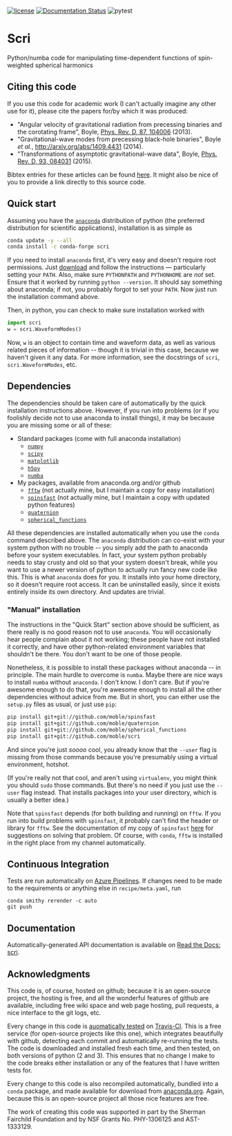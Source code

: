 [![license](https://img.shields.io/badge/license-MIT-blue.svg)](https://github.com/moble/scri/blob/master/LICENSE)
[![Documentation Status](https://readthedocs.org/projects/scri/badge/?version=latest)](https://scri.readthedocs.io/en/latest/?badge=latest)
![pytest](https://github.com/moble/scri/workflows/pytest/badge.svg)

Scri
====

Python/numba code for manipulating time-dependent functions of spin-weighted
spherical harmonics

## Citing this code

If you use this code for academic work (I can't actually imagine any other use
for it), please cite the papers for/by which it was produced:

* "Angular velocity of gravitational radiation from precessing binaries and the
  corotating frame", Boyle,
  [Phys. Rev. D, 87, 104006](http://link.aps.org/doi/10.1103/PhysRevD.87.104006)
  (2013).
* "Gravitational-wave modes from precessing black-hole binaries", Boyle *et
  al.*, http://arxiv.org/abs/1409.4431 (2014).
* "Transformations of asymptotic gravitational-wave data", Boyle,
  [Phys. Rev. D, 93, 084031](http://link.aps.org/doi/10.1103/PhysRevD.93.084031)
  (2015).

Bibtex entries for these articles can be found
[here](https://raw.githubusercontent.com/moble/scri/master/scri.bib).  It might
also be nice of you to provide a link directly to this source code.


## Quick start

Assuming you have the [`anaconda`](http://continuum.io/downloads) distribution
of python (the preferred distribution for scientific applications),
installation is as simple as

```sh
conda update -y --all
conda install -c conda-forge scri
```

If you need to install `anaconda` first, it's very easy and doesn't require root permissions.  Just [download](http://continuum.io/downloads) and follow the instructions — particularly setting your `PATH`.  Also, make sure `PYTHONPATH` and `PYTHONHOME` are *not* set.  Ensure that it worked by running `python --version`.  It should say something about anaconda; if not, you probably forgot to set your `PATH`.  Now just run the installation command above.

Then, in python, you can check to make sure installation worked with

```python
import scri
w = scri.WaveformModes()
```

Now, `w` is an object to contain time and waveform data, as well as various
related pieces of information -- though it is trivial in this case, because we
haven't given it any data.  For more information, see the docstrings of `scri`,
`scri.WaveformModes`, etc.


## Dependencies

The dependencies should be taken care of automatically by the quick
installation instructions above.  However, if you run into problems (or if you
foolishly decide not to use anaconda to install things), it may be because you
are missing some or all of these:

  * Standard packages (come with full anaconda installation)
    * [`numpy`](http://www.numpy.org/)
    * [`scipy`](http://scipy.org/)
    * [`matplotlib`](http://matplotlib.org/)
    * [`h5py`](http://www.h5py.org/)
    * [`numba`](http://numba.pydata.org/)
  * My packages, available from anaconda.org and/or github
    * [`fftw`](https://github.com/moble/fftw) (not actually mine,
      but I maintain a copy for easy installation)
    * [`spinsfast`](https://github.com/moble/spinsfast) (not actually mine,
      but I maintain a copy with updated python features)
    * [`quaternion`](https://github.com/moble/quaternion)
    * [`spherical_functions`](https://github.com/moble/spherical_functions)

All these dependencies are installed automatically when you use the `conda`
command described above.  The `anaconda` distribution can co-exist with your
system python with no trouble -- you simply add the path to anaconda before
your system executables.  In fact, your system python probably needs to stay
crusty and old so that your system doesn't break, while you want to use a newer
version of python to actually run fancy new code like this.  This is what
`anaconda` does for you.  It installs into your home directory, so it doesn't
require root access.  It can be uninstalled easily, since it exists entirely
inside its own directory.  And updates are trivial.

### "Manual" installation

The instructions in the "Quick Start" section above should be sufficient, as
there really is no good reason not to use `anaconda`.  You will occasionally
hear people complain about it not working; these people have not installed it
correctly, and have other python-related environment variables that shouldn't
be there.  You don't want to be one of those people.

Nonetheless, it is possible to install these packages without anaconda -- in
principle.  The main hurdle to overcome is `numba`.  Maybe there are nice ways
to install `numba` without `anaconda`.  I don't know.  I don't care.  But if
you're awesome enough to do that, you're awesome enough to install all the
other dependencies without advice from me.  But in short, you can either use
the `setup.py` files as usual, or just use `pip`:

```sh
pip install git+git://github.com/moble/spinsfast
pip install git+git://github.com/moble/quaternion
pip install git+git://github.com/moble/spherical_functions
pip install git+git://github.com/moble/scri
```

And since you're just *soooo* cool, you already know that the `--user` flag is
missing from those commands because you're presumably using a virtual
environment, hotshot.

(If you're really not that cool, and aren't using `virtualenv`, you might think
you should `sudo` those commands.  But there's no need if you just use the
`--user` flag instead.  That installs packages into your user directory, which
is usually a better idea.)

Note that `spinsfast` depends (for both building and running) on `fftw`.  If
you run into build problems with `spinsfast`, it probably can't find the
header or library for `fftw`.  See the documentation of my copy of `spinsfast`
[here](https://github.com/moble/spinsfast#manual-installation) for suggestions
on solving that problem.  Of course, with `conda`, `fftw` is installed in the
right place from my channel automatically.

## Continuous Integration

Tests are run automatically on [Azure Pipelines](https://dev.azure.com/moboyle/scri/_build/latest?definitionId=1).
If changes need to be made to the requirements or anything else in `recipe/meta.yaml`, run

    conda smithy rerender -c auto
    git push

## Documentation

Automatically-generated API documentation is available on [Read the Docs: scri](https://scri.readthedocs.io/).

## Acknowledgments

This code is, of course, hosted on github; because it is an open-source
project, the hosting is free, and all the wonderful features of github are
available, including free wiki space and web page hosting, pull requests, a
nice interface to the git logs, etc.

Every change in this code is
[auomatically tested](https://travis-ci.org/moble/scri) on
[Travis-CI](https://travis-ci.org/).  This is a free service (for open-source
projects like this one), which integrates beautifully with github, detecting
each commit and automatically re-running the tests.  The code is downloaded and
installed fresh each time, and then tested, on both versions of python (2 and
3).  This ensures that no change I make to the code breaks either installation
or any of the features that I have written tests for.

Every change to this code is also recompiled automatically, bundled into a
`conda` package, and made available for download from
[anaconda.org](https://anaconda.org/moble/scri).  Again, because this is an
open-source project all those nice features are free.

The work of creating this code was supported in part by the Sherman Fairchild
Foundation and by NSF Grants No. PHY-1306125 and AST-1333129.
